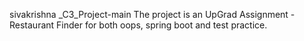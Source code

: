 sivakrishna _C3_Project-main
The project is an UpGrad Assignment - Restaurant Finder for both oops, spring boot and test practice.

